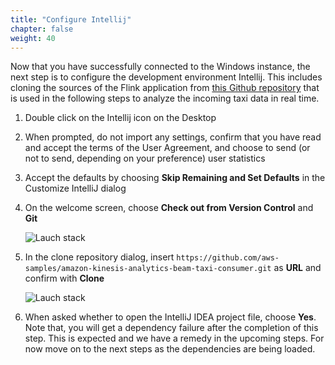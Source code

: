 ```yaml
---
title: "Configure Intellij"
chapter: false
weight: 40
---
```


Now that you have successfully connected to the Windows instance, the next step is to configure the development environment Intellij. This includes cloning the sources of the Flink application from [this Github repository](https://github.com/aws-samples/amazon-kinesis-analytics-taxi-consumer) that is used in the following steps to analyze the incoming taxi data in real time.

1. Double click on the Intellij icon on the Desktop

1. When prompted, do not import any settings, confirm that you have read and accept the terms of the User Agreement, and choose to send (or not to send, depending on your preference) user statistics

1. Accept the defaults by choosing **Skip Remaining and Set Defaults** in the Customize IntelliJ dialog

1. On the welcome screen, choose **Check out from Version Control** and **Git**

	![Lauch stack](/images/intellij-1-welcome.png)

1. In the clone repository dialog, insert `https://github.com/aws-samples/amazon-kinesis-analytics-beam-taxi-consumer.git` as **URL** and confirm with **Clone**
	
	![Lauch stack](/images/intellij-2-clone.png)

1. When asked whether to open the IntelliJ IDEA project file, choose **Yes**. Note that, you will get a dependency failure after the completion of this step. This is expected and we have a remedy in the upcoming steps. For now move on to the next steps as the dependencies are being loaded.
